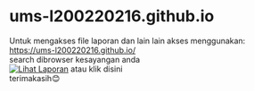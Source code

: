 # ums-l200220216.github.io
Untuk mengakses file laporan dan lain lain akses menggunakan:
https://ums-l200220216.github.io/ </br>
search dibrowser kesayangan anda </br>
[![Lihat Laporan](https://img.shields.io/badge/Lihat-Laporan-blue)](https://ums-l200220216.github.io/) atau klik disini</br>
terimakasih😊
